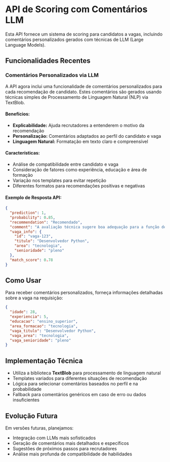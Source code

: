 # API de Scoring com Comentários LLM

Esta API fornece um sistema de scoring para candidatos a vagas, incluindo comentários personalizados gerados com técnicas de LLM (Large Language Models).

## Funcionalidades Recentes

### Comentários Personalizados via LLM

A API agora inclui uma funcionalidade de comentários personalizados para cada recomendação de candidato. Estes comentários são gerados usando técnicas simples de Processamento de Linguagem Natural (NLP) via TextBlob.

#### Benefícios:

- **Explicabilidade:** Ajuda recrutadores a entenderem o motivo da recomendação
- **Personalização:** Comentários adaptados ao perfil do candidato e vaga
- **Linguagem Natural:** Formatação em texto claro e compreensível 

#### Características:

- Análise de compatibilidade entre candidato e vaga
- Consideração de fatores como experiência, educação e área de formação
- Variação nos templates para evitar repetição
- Diferentes formatos para recomendações positivas e negativas

#### Exemplo de Resposta API:

```json
{
  "prediction": 1,
  "probability": 0.85,
  "recommendation": "Recomendado",
  "comment": "A avaliação técnica sugere boa adequação para a função de Desenvolvedor Python na área de tecnologia, nível pleno. Destaca-se formação superior na área de tecnologia e 5.0 anos de experiência relevante.",
  "vaga_info": {
    "id": "vaga-123",
    "titulo": "Desenvolvedor Python",
    "area": "tecnologia",
    "senioridade": "pleno"
  },
  "match_score": 0.78
}
```

## Como Usar

Para receber comentários personalizados, forneça informações detalhadas sobre a vaga na requisição:

```json
{
  "idade": 28,
  "experiencia": 5,
  "educacao": "ensino_superior",
  "area_formacao": "tecnologia",
  "vaga_titulo": "Desenvolvedor Python",
  "vaga_area": "tecnologia",
  "vaga_senioridade": "pleno"
}
```

## Implementação Técnica

- Utiliza a biblioteca **TextBlob** para processamento de linguagem natural
- Templates variados para diferentes situações de recomendação
- Lógica para selecionar comentários baseados no perfil e na probabilidade
- Fallback para comentários genéricos em caso de erro ou dados insuficientes

## Evolução Futura

Em versões futuras, planejamos:

- Integração com LLMs mais sofisticados
- Geração de comentários mais detalhados e específicos
- Sugestões de próximos passos para recrutadores
- Análise mais profunda de compatibilidade de habilidades